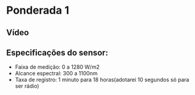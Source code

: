 # Ponderada 1 

## Vídeo


## Especificações do sensor:
- Faixa de medição: 0 a 1280 W/m2
- Alcance espectral: 300 a 1100nm
- Taxa de registro: 1 minuto para 18 horas(adotarei 10 segundos só para ser rádio)
